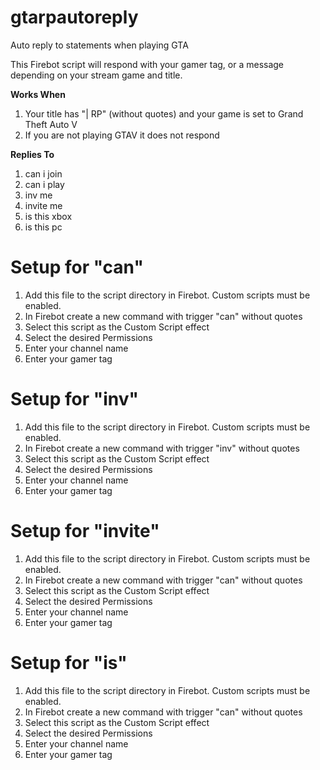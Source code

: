 # gtarpautoreply
Auto reply to statements when playing GTA

This Firebot script will respond with your gamer tag, or a message depending on your stream game and title.

**Works When**
1. Your title has "| RP" (without quotes) and your game is set to Grand Theft Auto V
2. If you are not playing GTAV it does not respond

**Replies To**
1. can i join
2. can i play
3. inv me
4. invite me
5. is this xbox
6. is this pc

# Setup for "can"
1. Add this file to the script directory in Firebot. Custom scripts must be enabled.
2. In Firebot create a new command with trigger "can" without quotes
3. Select this script as the Custom Script effect
4. Select the desired Permissions
5. Enter your channel name
6. Enter your gamer tag

# Setup for "inv"
1. Add this file to the script directory in Firebot. Custom scripts must be enabled.
2. In Firebot create a new command with trigger "inv" without quotes
3. Select this script as the Custom Script effect
4. Select the desired Permissions
5. Enter your channel name
6. Enter your gamer tag

# Setup for "invite"
1. Add this file to the script directory in Firebot. Custom scripts must be enabled.
2. In Firebot create a new command with trigger "can" without quotes
3. Select this script as the Custom Script effect
4. Select the desired Permissions
5. Enter your channel name
6. Enter your gamer tag

# Setup for "is"
1. Add this file to the script directory in Firebot. Custom scripts must be enabled.
2. In Firebot create a new command with trigger "can" without quotes
3. Select this script as the Custom Script effect
4. Select the desired Permissions
5. Enter your channel name
6. Enter your gamer tag
